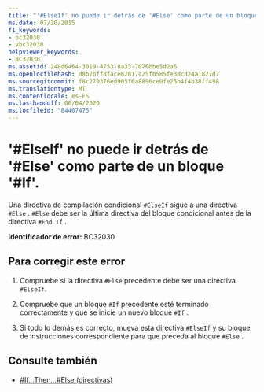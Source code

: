 ```yaml
---
title: "'#ElseIf' no puede ir detrás de '#Else' como parte de un bloque '#If'."
ms.date: 07/20/2015
f1_keywords:
- bc32030
- vbc32030
helpviewer_keywords:
- BC32030
ms.assetid: 248d6464-3019-4753-8a33-7070bbe5d2a6
ms.openlocfilehash: d8b7bff8face62817c25f0585fe30cd24a1827d7
ms.sourcegitcommit: f8c270376ed905f6a8896ce0fe25b4f4b38ff498
ms.translationtype: MT
ms.contentlocale: es-ES
ms.lasthandoff: 06/04/2020
ms.locfileid: "84407475"
---
```

# <a name="elseif-cannot-follow-else-as-part-of-an-if-block"></a>'#ElseIf' no puede ir detrás de '#Else' como parte de un bloque '#If'.
Una directiva de compilación condicional `#ElseIf` sigue a una directiva `#Else` . `#Else` debe ser la última directiva del bloque condicional antes de la directiva `#End If` .  
  
 **Identificador de error:** BC32030  
  
## <a name="to-correct-this-error"></a>Para corregir este error  
  
1. Compruebe si la directiva `#Else` precedente debe ser una directiva `#ElseIf`.  
  
2. Compruebe que un bloque `#If` precedente esté terminado correctamente y que se inicie un nuevo bloque `#If` .  
  
3. Si todo lo demás es correcto, mueva esta directiva `#ElseIf` y su bloque de instrucciones correspondiente para que preceda al bloque `#Else` .  
  
## <a name="see-also"></a>Consulte también

- [#If...Then...#Else (directivas)](../language-reference/directives/if-then-else-directives.md)
